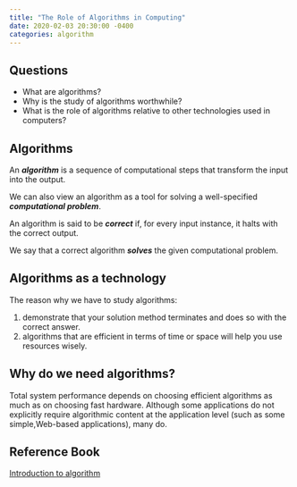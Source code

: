 ```yaml
---
title: "The Role of Algorithms in Computing"
date: 2020-02-03 20:30:00 -0400
categories: algorithm
---
```


## Questions

- What are algorithms?
- Why is the study of algorithms worthwhile?
- What is the role of algorithms relative to other technologies used in computers?

## Algorithms

An **_algorithm_** is a sequence of computational steps that transform the input into the output.

We can also view an algorithm as a tool for solving a well-specified **_computational problem_**.

An algorithm is said to be **_correct_** if, for every input instance, it halts with the correct output.

We say that a correct algorithm **_solves_** the given computational problem.

## Algorithms as a technology

The reason why we have to study algorithms:

1. demonstrate that your solution method terminates and does so with the correct answer.
2. algorithms that are efficient in terms of time or space will help you use resources wisely.

## Why do we need algorithms?

Total system performance depends on choosing efficient algorithms as much as on choosing fast hardware. Although some applications do not explicitly require algorithmic content at the application level (such as some simple,Web-based applications), many do.

## Reference Book

[Introduction to algorithm][referencebook]

[referencebook]: https://www.amazon.com/Introduction-Algorithms-3rd-MIT-Press/dp/0262033844
